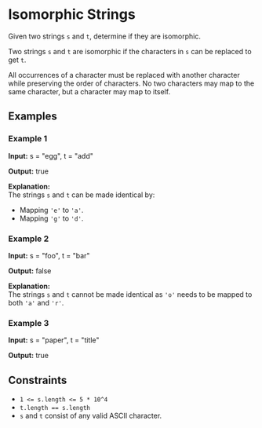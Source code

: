 # Isomorphic Strings

Given two strings `s` and `t`, determine if they are isomorphic.

Two strings `s` and `t` are isomorphic if the characters in `s` can be replaced to get `t`.

All occurrences of a character must be replaced with another character while preserving the order of characters. No two characters may map to the same character, but a character may map to itself.

## Examples

### Example 1

**Input:**
s = "egg", t = "add"

**Output:**
true

**Explanation:**  
The strings `s` and `t` can be made identical by:

- Mapping `'e'` to `'a'`.
- Mapping `'g'` to `'d'`.

### Example 2

**Input:**
s = "foo", t = "bar"

**Output:**
false

**Explanation:**  
The strings `s` and `t` cannot be made identical as `'o'` needs to be mapped to both `'a'` and `'r'`.

### Example 3

**Input:**
s = "paper", t = "title"

**Output:**
true

## Constraints

- `1 <= s.length <= 5 * 10^4`
- `t.length == s.length`
- `s` and `t` consist of any valid ASCII character.
